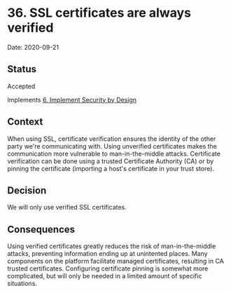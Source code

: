 # 36. SSL certificates are always verified

Date: 2020-09-21

## Status

Accepted

Implements [6. Implement Security by Design](0006-implement-security-by-design.md)

## Context

When using SSL, certificate verification ensures the identity of the other party we're communicating with. Using unverified certificates makes the communication more vulnerable to man-in-the-middle attacks. Certificate verification can be done using a trusted Certificate Authority (CA) or by pinning the certificate (importing a host's certificate in your trust store).

## Decision

We will only use verified SSL certificates.

## Consequences

Using verified certificates greatly reduces the risk of man-in-the-middle attacks, preventing information ending up at unintented places. Many components on the platform facilitate managed certificates, resulting in CA trusted certificates. Configuring certificate pinning is somewhat more complicated, but will only be needed in a limited amount of specific situations.
